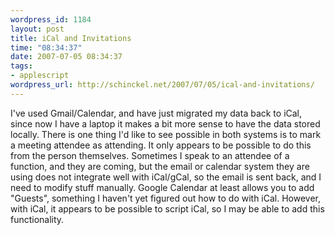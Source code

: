 ```yaml
--- 
wordpress_id: 1184
layout: post
title: iCal and Invitations
time: "08:34:37"
date: 2007-07-05 08:34:37
tags: 
- applescript
wordpress_url: http://schinckel.net/2007/07/05/ical-and-invitations/
---
```

I've used Gmail/Calendar, and have just migrated my data back to iCal, since now I have a laptop it makes a bit more sense to have the data stored locally. There is one thing I'd like to see possible in both systems is to mark a meeting attendee as attending. It only appears to be possible to do this from the person themselves. Sometimes I speak to an attendee of a function, and they are coming, but the email or calendar system they are using does not integrate well with iCal/gCal, so the email is sent back, and I need to modify stuff manually. Google Calendar at least allows you to add "Guests", something I haven't yet figured out how to do with iCal. However, with iCal, it appears to be possible to script iCal, so I may be able to add this functionality. 
